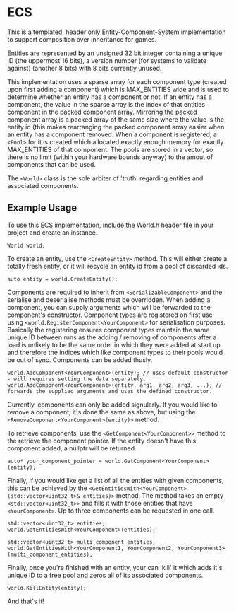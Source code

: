 # ECS

This is a templated, header only Entity-Component-System implementation to support composition over inheritance for games.

Entities are represented by an unsigned 32 bit integer containing a unique ID (the uppermost 16 bits), a version number (for systems to validate against) (another 8 bits)
with 8 bits currently unused.

This implementation uses a sparse array for each component type (created upon first adding a component) which is MAX_ENTITIES wide and is used to determine whether an entity has a component or not. If an entity has a component, the value in the sparse array is the index of that entities component in the packed component array. Mirroring the packed component array is a packed array of the same size where the value is the entity id (this makes rearranging the packed component array easier when an entity has a component removed. When a component is registered, a `<Pool>` for it is created which allocated exactly enough memory for exactly MAX_ENTITIES of that component. The pools are stored in a vector, so there is no limit (within your hardware bounds anyway) to the amout of components that can be used. 

The `<World>` class is the sole arbiter of 'truth' regarding entities and associated components.

## Example Usage

To use this ECS implementation, include the World.h header file in your project and create an instance.

    World world;

To create an entity, use the `<CreateEntity>` method. This will either create a totally fresh entity, or it will recycle an entity id from a pool of discarded ids.

    auto entity = world.CreateEntity();
    
Components are required to inherit from `<SerializableComponent>` and the serialise and deserialise methods must be overridden. When adding a component, you can supply arguments which will be forwarded to the component's constructor. Component types are registered on first use using `<world.RegisterComponent<YourComponent>` for serialisation purposes. Basically the registering ensures component types maintain the same unique ID between runs as the adding / removing of components after a load is unlikely to be the same order in which they were added at start up and therefore the indices which like component types to their pools would be out of sync. Components can be added thusly.

    world.AddComponent<YourComponent>(entity); // uses default constructor - will requires setting the data separately.
    world.AddComponent<YourComponent>(entity, arg1, arg2, arg3, ...); // forwards the supplied arguments and uses the defined constructor.

Currently, components can only be added signularly. If you would like to remove a component, it's done the same as above, but using the `<RemoveComponent<YourComponent>(entity)>`
method.

To retrieve components, use the `<GetComponent<YourComponent>>` method to the retrieve the component pointer. If the entity doesn't have this component added, a nullptr will 
be returned.

    auto* your_component_pointer = world.GetComponent<YourComponent>(entity);
   
Finally, if you would like get a list of all the entities with given components, this can be achieved by the `<GetEntitiesWith<YourComponent>(std::vector<uint32_t>& entities)>` method. The method takes an empty `<std::vector<uint32_t>>` and fills it with those entities that have `<YourComponent>`. Up to three components can be requested in one call.

    std::vector<uint32_t> entities;
    world.GetEntitiesWith<YourComponent>(entities);

    std::vector<uint32_t> multi_component_entities;
    world.GetEntitiesWith<YourComponent1, YourComponent2, YourComponent3>(multi_component_entities);
    
 Finally, once you're finished with an entity, your can 'kill' it which adds it's unique ID to a free pool and zeros all of its associated components.
 
    world.KillEntity(entity);
 
 And that's it!
 
